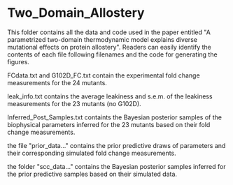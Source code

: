 # Two_Domain_Allostery
This folder contains all the data and code used in the paper entitled "A parametrized two-domain thermodynamic model explains diverse mutational effects on protein allostery". Readers can easily identify the contents of each file following filenames and the code for generating the figures.

FCdata.txt and G102D_FC.txt contain the experimental fold change measurements for the 24 mutants.

leak_info.txt contains the average leakiness and s.e.m. of the leakiness measurements for the 23 mutants (no G102D).

Inferred_Post_Samples.txt containts the Bayesian posterior samples of the biophysical parameters inferred for the 23 mutants based on their fold change measurements.

the file "prior_data..." contains the prior predictive draws of parameters and their corresponding simulated fold change measurements.

the folder "scc_data..." contains the Bayesian posterior samples inferred for the prior predictive samples based on their simulated data.
